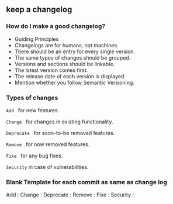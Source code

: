 

## keep a changelog

### How do I make a good changelog?

* Guiding Principles
* Changelogs are for humans, not machines.
* There should be an entry for every single version.
* The same types of changes should be grouped.
* Versions and sections should be linkable.
* The latest version comes first.
* The release date of each version is displayed.
* Mention whether you follow Semantic Versioning.

### Types of changes

```Add ``` for new features.

```Change ``` for changes in existing functionality.

```Deprecate ``` for soon-to-be removed features.

```Remove ``` for now removed features.

```Fixe ``` for any bug fixes.

```Security```  in case of vulnerabilities.


### Blank Template for each commit as same as change log

Add :
Change :
Deprecate :
Remove :
Fixe :
Security :

